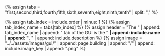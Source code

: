 {% assign tabs = "first,second,third,fourth,fifth,sixth,seventh,eight,ninth,tenth" | split: "," %}

{% assign tab_index = include.order | minus: 1 %}
{% assign tab_index_name = tabs[tab_index] %}
{% assign header = "The " | append: tab_index_name | append: " tab of the GUI is the **" | append: include.name | append: "**. " | append: include.description %}
{% assign image = "../../assets/images/gui/" | append: page.building | append: "/" | append: include.image_key | append: ".png" %}